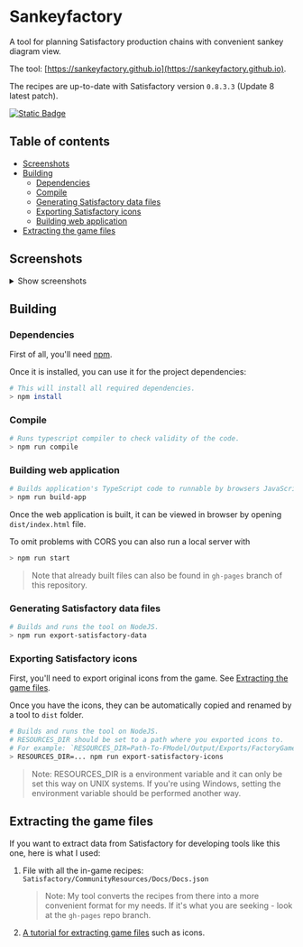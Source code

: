 # Sankeyfactory
A tool for planning Satisfactory production chains with convenient sankey diagram view.

The tool: [https://sankeyfactory.github.io](https://sankeyfactory.github.io).

The recipes are up-to-date with Satisfactory version `0.8.3.3` (Update 8 latest patch).

[![Static Badge](https://img.shields.io/badge/Buy%20me%20a%20coffee-Donate-green?style=for-the-badge&logo=buymeacoffee&logoColor=green)](https://buymeacoffee.com/andev0)

## Table of contents

- [Screenshots](#screenshots)
- [Building](#building)
    - [Dependencies](#dependencies)
    - [Compile](#compile)
    - [Generating Satisfactory data files](#generating-satisfactory-data-files)
    - [Exporting Satisfactory icons](#exporting-satisfactory-icons)
    - [Building web application](#building-web-application)
- [Extracting the game files](#extracting-the-game-files)

## Screenshots

<details>

<summary>Show screenshots</summary>

![Plan example](screenshots/IronFactory.png)

![Plan example](screenshots/Canvas.png)

![Node configuration](screenshots/Node%20configuration.png)

![Mobile](screenshots/Mobile.png)

</details>

## Building

### Dependencies

First of all, you'll need [npm](https://docs.npmjs.com/downloading-and-installing-node-js-and-npm).

Once it is installed, you can use it for the project dependencies:

```bash
# This will install all required dependencies.
> npm install
```

### Compile

```bash
# Runs typescript compiler to check validity of the code.
> npm run compile
```

### Building web application

```bash
# Builds application's TypeScript code to runnable by browsers JavaScript.
> npm run build-app
```

Once the web application is built, it can be viewed in browser by opening `dist/index.html` file.

To omit problems with CORS you can also run a local server with

```bash
> npm run start
```

> Note that already built files can also be found in `gh-pages` branch of this repository.

### Generating Satisfactory data files

```bash
# Builds and runs the tool on NodeJS.
> npm run export-satisfactory-data
```

### Exporting Satisfactory icons

First, you'll need to export original icons from the game. See [Extracting the game files](#extracting-the-game-files).

Once you have the icons, they can be automatically copied and renamed by a tool to `dist` folder.

```bash
# Builds and runs the tool on NodeJS.
# RESOURCES_DIR should be set to a path where you exported icons to.
# For example: `RESOURCES_DIR=Path-To-FModel/Output/Exports/FactoryGame/Content`
> RESOURCES_DIR=... npm run export-satisfactory-icons
```

> Note: RESOURCES_DIR is a environment variable and it can only be set this way on UNIX systems.
> If you're using Windows, setting the environment variable should be performed another way.

## Extracting the game files

If you want to extract data from Satisfactory for developing tools like this one, here is what I used:

1. File with all the in-game recipes: `Satisfactory/CommunityResources/Docs/Docs.json`

    > Note: My tool converts the recipes from there into a more convenient format for my needs. If it's what you are seeking - look at the `gh-pages` repo branch.

2. [A tutorial for extracting game files](https://docs.ficsit.app/satisfactory-modding/latest/Development/ExtractGameFiles.html) such as icons.
